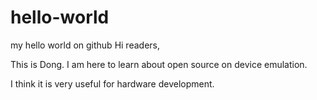 # hello-world
my hello world on github
Hi readers,

This is Dong.  I am here to learn about open source on device emulation.

I think it is very useful for hardware development.
